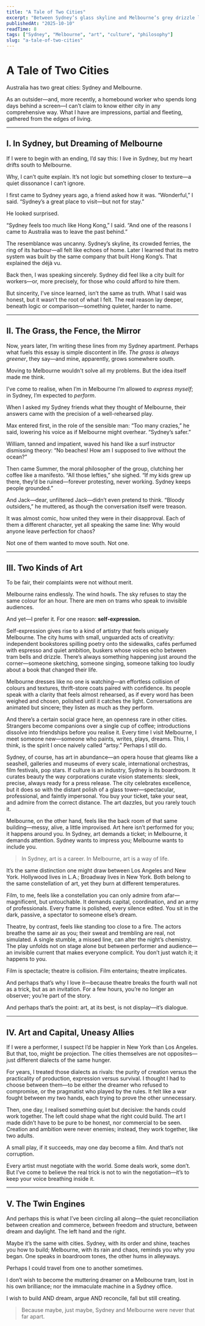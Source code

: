 ```yaml
---
title: "A Tale of Two Cities"
excerpt: "Between Sydney’s glass skyline and Melbourne’s grey drizzle lies a rhythm of life—the tension between art as a career and art as a way of being."
publishedAt: "2025-10-10"
readTime: 8
tags: ["Sydney", "Melbourne", "art", "culture", "philosophy"]
slug: "a-tale-of-two-cities"
---
```


# **A Tale of Two Cities**

Australia has two great cities: Sydney and Melbourne.  

As an outsider—and, more recently, a homebound worker who spends long days behind a screen—I can’t claim to know either city in any comprehensive way. What I have are impressions, partial and fleeting, gathered from the edges of living.  

---

## **I. In Sydney, but Dreaming of Melbourne**

If I were to begin with an ending, I’d say this: I live in Sydney, but my heart drifts south to Melbourne.  

Why, I can’t quite explain. It’s not logic but something closer to texture—a quiet dissonance I can’t ignore.  

I first came to Sydney years ago, a friend asked how it was. “Wonderful,” I said. “Sydney’s a great place to visit—but not for stay.”  

He looked surprised.  

“Sydney feels too much like Hong Kong,” I said. “And one of the reasons I came to Australia was to leave the past behind.”  

The resemblance was uncanny. Sydney’s skyline, its crowded ferries, the ring of its harbour—all felt like echoes of home. Later I learned that its metro system was built by the same company that built Hong Kong’s. That explained the déjà vu.  

Back then, I was speaking sincerely. Sydney did feel like a city built for workers—or, more precisely, for those who could afford to hire them. 

But sincerity, I’ve since learned, isn’t the same as truth. What I said was honest, but it wasn’t the root of what I felt. The real reason lay deeper, beneath logic or comparison—something quieter, harder to name.

---

## **II. The Grass, the Fence, the Mirror**

Now, years later, I’m writing these lines from my Sydney apartment. Perhaps what fuels this essay is simple discontent in life. *The grass is always greener*, they say—and mine, apparently, grows somewhere south.

Moving to Melbourne wouldn't solve all my problems. But the idea itself made me think.

I’ve come to realise, when I’m in Melbourne I’m allowed to *express myself*; in Sydney, I’m expected to *perform*.

When I asked my Sydney friends what they thought of Melbourne, their answers came with the precision of a well-rehearsed play.

Max entered first, in the role of the sensible man:
“Too many crazies,” he said, lowering his voice as if Melbourne might overhear. “Sydney’s safer.”

William, tanned and impatient, waved his hand like a surf instructor dismissing theory:
“No beaches! How am I supposed to live without the ocean?”

Then came Summer, the moral philosopher of the group, clutching her coffee like a manifesto.
“All those lefties,” she sighed. “If my kids grew up there, they’d be ruined—forever protesting, never working. Sydney keeps people grounded.”

And Jack—dear, unfiltered Jack—didn’t even pretend to think.
“Bloody outsiders,” he muttered, as though the conversation itself were treason.

It was almost comic, how united they were in their disapproval. Each of them a different character, yet all speaking the same line: Why would anyone leave perfection for chaos?

Not one of them wanted to move south.
Not one.

---

## **III. Two Kinds of Art**

To be fair, their complaints were not without merit.  

Melbourne rains endlessly. The wind howls. The sky refuses to stay the same colour for an hour. There are men on trams who speak to invisible audiences.  

And yet—I prefer it. For one reason: **self-expression.**  

Self-expression gives rise to a kind of artistry that feels uniquely Melbourne. The city hums with small, unguarded acts of creativity: independent bookstores spilling poetry onto the sidewalks, cafés perfumed with espresso and quiet ambition, buskers whose voices echo between tram bells and drizzle. There’s always something happening just around the corner—someone sketching, someone singing, someone talking too loudly about a book that changed their life.

Melbourne dresses like no one is watching—an effortless collision of colours and textures, thrift-store coats paired with confidence. Its people speak with a clarity that feels almost rehearsed, as if every word has been weighed and chosen, polished until it catches the light. Conversations are animated but sincere; they listen as much as they perform.

And there’s a certain social grace here, an openness rare in other cities. Strangers become companions over a single cup of coffee; introductions dissolve into friendships before you realise it. Every time I visit Melbourne, I meet someone new—someone who paints, writes, plays, dreams. This, I think, is the spirit I once naively called “artsy.” Perhaps I still do.

Sydney, of course, has art in abundance—an opera house that gleams like a seashell, galleries and museums of every scale, international orchestras, film festivals, pop stars. If culture is an industry, Sydney is its boardroom. It curates beauty the way corporations curate vision statements: sleek, precise, always ready for a press release. The city celebrates excellence, but it does so with the distant polish of a glass tower—spectacular, professional, and faintly impersonal. You buy your ticket, take your seat, and admire from the correct distance. The art dazzles, but you rarely touch it.

Melbourne, on the other hand, feels like the back room of that same building—messy, alive, a little improvised. Art here isn’t performed for you; it happens around you. In Sydney, art demands a ticket; in Melbourne, it demands attention. Sydney wants to impress you; Melbourne wants to include you. 

>In Sydney, art is a career. In Melbourne, art is a way of life.

It’s the same distinction one might draw between Los Angeles and New York.
Hollywood lives in L.A.; Broadway lives in New York.
Both belong to the same constellation of art, yet they burn at different temperatures.

Film, to me, feels like a constellation you can only admire from afar—magnificent, but untouchable. It demands capital, coordination, and an army of professionals. Every frame is polished, every silence edited. You sit in the dark, passive, a spectator to someone else’s dream.

Theatre, by contrast, feels like standing too close to a fire. The actors breathe the same air as you; their sweat and trembling are real, not simulated. A single stumble, a missed line, can alter the night’s chemistry. The play unfolds not on stage alone but between performer and audience—an invisible current that makes everyone complicit. You don’t just watch it; it happens to you.

Film is spectacle; theatre is collision.
Film entertains; theatre implicates.

And perhaps that’s why I love it—because theatre breaks the fourth wall not as a trick, but as an invitation. For a few hours, you’re no longer an observer; you’re part of the story. 

And perhaps that’s the point: art, at its best, is not display—it’s dialogue.  

---

## **IV. Art and Capital, Uneasy Allies**

If I were a performer, I suspect I’d be happier in New York than Los Angeles.
But that, too, might be projection. The cities themselves are not opposites—just different dialects of the same hunger.

For years, I treated those dialects as rivals: the purity of creation versus the practicality of production, expression versus survival. I thought I had to choose between them—to be either the dreamer who refused to compromise, or the pragmatist who played by the rules. It felt like a war fought between my two hands, each trying to prove the other unnecessary.

Then, one day, I realised something quiet but decisive: the hands could work together. The left could shape what the right could build. The art I made didn’t have to be pure to be honest, nor commercial to be seen. Creation and ambition were never enemies; instead, they work together, like two adults.

A small play, if it succeeds, may one day become a film. And that’s not corruption.

Every artist must negotiate with the world. Some deals work, some don’t. But I’ve come to believe the real trick is not to win the negotiation—it’s to keep your voice breathing inside it.

---

## **V. The Twin Engines**

And perhaps this is what I’ve been circling all along—the quiet reconciliation between creation and commerce, between freedom and structure, between dream and daylight. The left hand and the right.

Maybe it’s the same with cities. Sydney, with its order and shine, teaches you how to build; Melbourne, with its rain and chaos, reminds you why you began. One speaks in boardroom tones, the other hums in alleyways.

Perhaps I could travel from one to another sometimes.

I don’t wish to become the muttering dreamer on a Melbourne tram, lost in his own brilliance; nor the immaculate machine in a Sydney office.

I wish to build AND dream, argue AND reconcile, fall but still creating.
> Because maybe, just maybe, Sydney and Melbourne were never that far apart.